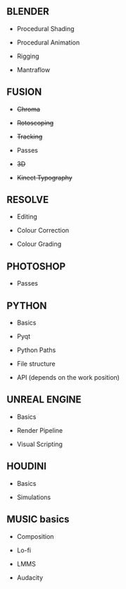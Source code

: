 ## BLENDER

- Procedural Shading

- Procedural Animation

- Rigging

- Mantraflow

## FUSION

- ~~Chroma~~

- ~~Rotoscoping~~

- ~~Tracking~~

- Passes

- ~~3D~~

- ~~Kinect Typography~~

## RESOLVE

- Editing

- Colour Correction

- Colour Grading

## PHOTOSHOP

- Passes

## PYTHON

- Basics

- Pyqt

- Python Paths

- File structure

- API (depends on the work position)

## UNREAL ENGINE

- Basics

- Render Pipeline

- Visual Scripting

## HOUDINI

- Basics

- Simulations

## MUSIC basics

- Composition

- Lo-fi

- LMMS

- Audacity
